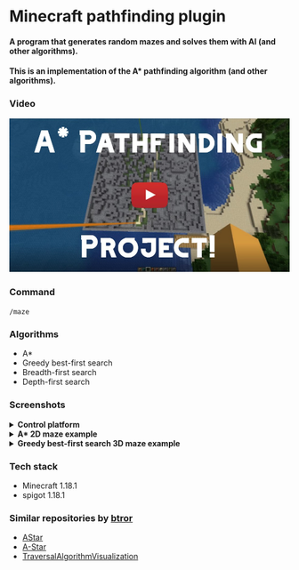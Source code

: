 # Minecraft pathfinding plugin

#### A program that generates random mazes and solves them with AI (and other algorithms).

#### This is an implementation of the A* pathfinding algorithm (and other algorithms).

### Video
[![I made an AI in Minecraft | A* pathfinding](resources/thumbnail.jpg)](https://www.youtube.com/watch?v=Xl7rD66Rv3g "I made an AI in Minecraft | A* pathfinding")


### Command
<code>/maze</code>

### Algorithms
- A*
- Greedy best-first search
- Breadth-first search
- Depth-first search

### Screenshots
<details>
<summary><b>Control platform</b></summary>
Manage maze attributes and characteristics with the control platform.
<br>

![](resources/screenshot1.png)
</details>

<details>
<summary><b>A* 2D maze example</b></summary>
View of a 2D A* maze.
<br>

![](resources/screenshot2.png)
</details>

<details>
<summary><b>Greedy best-first search 3D maze example</b></summary>
View of a 3D greedy best-first search maze.
<br>

![](resources/screenshot3.png)
</details>


### Tech stack
- Minecraft 1.18.1
- spigot 1.18.1


### Similar repositories by <a href="https://github.com/btror/AStar">btror</a>
- <a href="https://github.com/btror/AStar">AStar</a>
- <a href="https://github.com/btror/A-Star">A-Star</a>
- <a href="https://github.com/btror/TraversalAlgorithmVisualization">TraversalAlgorithmVisualization</a>
